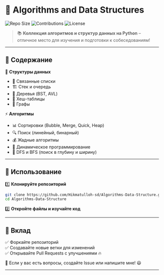 # 🔢 Algorithms and Data Structures

![Repo Size](https://img.shields.io/github/repo-size/YOUR_USERNAME/REPO_NAME?color=blue&label=Repo%20Size)
![Contributions](https://img.shields.io/badge/Contributions-Welcome-brightgreen)
![License](https://img.shields.io/github/license/YOUR_USERNAME/REPO_NAME)

> 📚 **Коллекция алгоритмов и структур данных на Python** – отличное место для изучения и подготовки к собеседованиям!

---

## 📂 Содержание

📌 **Структуры данных**  
- 📜 Связанные списки
- 🏗 Стек и очередь
- 🌳 Деревья (BST, AVL)
- 🔢 Хеш-таблицы
- 🔗 Графы

⚡ **Алгоритмы**  
- 📊 Сортировки (Bubble, Merge, Quick, Heap)
- 🔍 Поиск (линейный, бинарный)
- 💰 Жадные алгоритмы
- 🔄 Динамическое программирование
- 🧭 DFS и BFS (поиск в глубину и ширину)

---

## 🚀 Использование

1️⃣ **Клонируйте репозиторий**  
```bash
git clone https://github.com/Hikmatulloh-sd/Algorithms-Data-Structure.git
cd Algorithms-Data-Structure
```

2️⃣ **Откройте файлы и изучайте код**  

---

## 🤝 Вклад

✅ Форкайте репозиторий  
✅ Создавайте новые ветки для изменений  
✅ Открывайте Pull Requests с улучшениями 🔥  

📩 Если у вас есть вопросы, создайте Issue или напишите мне! 😃

---